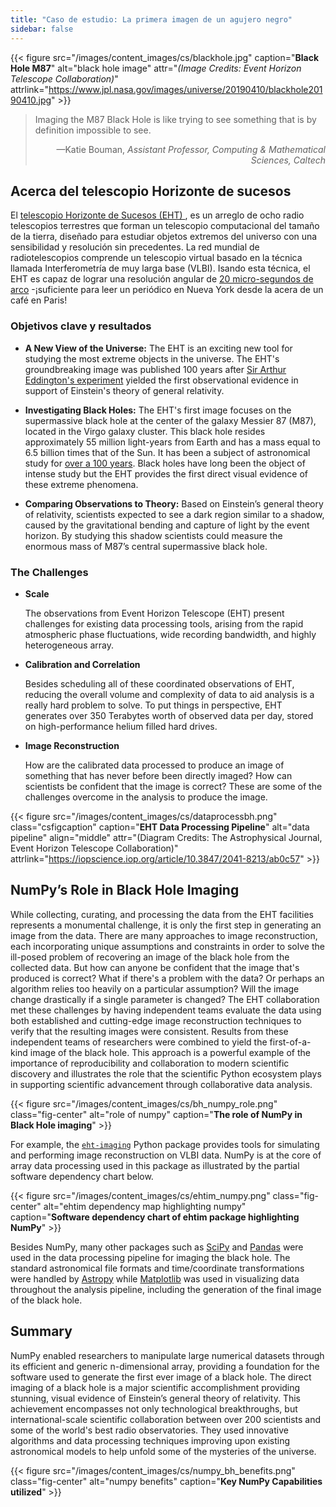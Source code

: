 ```yaml
---
title: "Caso de estudio: La primera imagen de un agujero negro"
sidebar: false
---
```


{{< figure src="/images/content_images/cs/blackhole.jpg" caption="**Black Hole M87**" alt="black hole image" attr="*(Image Credits: Event Horizon Telescope Collaboration)*" attrlink="https://www.jpl.nasa.gov/images/universe/20190410/blackhole20190410.jpg" >}}

<blockquote cite="https://www.youtube.com/watch?v=BIvezCVcsYs">
    <p>Imaging the M87 Black Hole is like trying to see something that is by definition impossible to see.</p>
    <footer align="right">—Katie Bouman, <cite>Assistant Professor, Computing & Mathematical Sciences, Caltech</cite></footer>
</blockquote>

## Acerca del telescopio Horizonte de sucesos

El [ telescopio Horizonte de Sucesos (EHT) ](https://eventhorizontelescope.org), es un arreglo de ocho radio telescopios terrestres que forman un telescopio computacional del tamaño de la tierra, diseñado para estudiar objetos extremos del universo con una sensibilidad y resolución sin precedentes.  La red mundial de radiotelescopios comprende un telescopio virtual basado en la técnica llamada Interferometría de muy larga base (VLBI). Isando esta técnica, el EHT es capaz de lograr una resolución angular de [20 micro-segundos de arco][resolution] -¡suficiente para leer un periódico en Nueva York desde la acera de un café en Paris!

### Objetivos clave y resultados

* **A New View of the Universe:** The EHT is an exciting new tool for studying the most extreme objects in the universe. The EHT's groundbreaking image was published 100 years after [Sir Arthur Eddington's experiment][eddington] yielded the first observational evidence in support of Einstein's theory of general relativity.

* **Investigating Black Holes:** The EHT's first image focuses on the supermassive black hole at the center of the galaxy Messier 87 (M87), located in the Virgo galaxy cluster. This black hole resides approximately 55 million light-years from Earth and has a mass equal  to 6.5 billion times that of the Sun. It has been a subject of astronomical study for [over a 100 years](https://www.jpl.nasa.gov/news/news.php?feature=7385). Black holes have long been the object of intense study but the EHT provides the first direct visual evidence of these extreme phenomena.

* **Comparing Observations to Theory:** Based on Einstein’s general theory of relativity, scientists expected to see a dark region similar to a shadow, caused by the gravitational bending and capture of light by the event horizon. By studying this shadow scientists could measure the enormous mass of M87’s central supermassive black hole.

### The Challenges

* **Scale**

    The observations from Event Horizon Telescope (EHT) present challenges for existing data processing tools, arising from the rapid atmospheric phase fluctuations, wide recording bandwidth, and highly heterogeneous array.

* **Calibration and Correlation**

    Besides scheduling all of these coordinated observations of EHT, reducing the overall volume and complexity of data to aid analysis is a really hard problem to solve. To put things in perspective, EHT generates over 350 Terabytes worth of observed data per day, stored on high-performance helium filled hard drives.

* **Image Reconstruction**

    How are the calibrated data processed to produce an image of something that has never before been directly imaged? How can scientists be confident that the image is correct? These are some of the challenges overcome in the analysis to produce the image.

{{< figure src="/images/content_images/cs/dataprocessbh.png" class="csfigcaption" caption="**EHT Data Processing Pipeline**" alt="data pipeline" align="middle" attr="(Diagram Credits: The Astrophysical Journal, Event Horizon Telescope Collaboration)" attrlink="https://iopscience.iop.org/article/10.3847/2041-8213/ab0c57" >}}

## NumPy’s Role in Black Hole Imaging

While collecting, curating, and processing the data from the EHT facilities represents a monumental challenge, it is only the first step in generating an image from the data. There are many approaches to image reconstruction, each incorporating unique assumptions and constraints in order to solve the ill-posed problem of recovering an image of the black hole from the collected data. But how can anyone be confident that the image that's produced is correct? What if there's a problem with the data? Or perhaps an algorithm relies too heavily on a particular assumption? Will the image change drastically if a single parameter is changed? The EHT collaboration met these challenges by having independent teams evaluate the data using both established and cutting-edge image reconstruction techniques to verify that the resulting images were consistent. Results from these independent teams of researchers were combined to yield the first-of-a-kind image of the black hole. This approach is a powerful example of the importance of reproducibility and collaboration to modern scientific discovery and illustrates the role that the scientific Python ecosystem plays in supporting scientific advancement through collaborative data analysis.

{{< figure src="/images/content_images/cs/bh_numpy_role.png" class="fig-center" alt="role of numpy" caption="**The role of NumPy in Black Hole imaging**" >}}

For example, the [`eht-imaging`][ehtim] Python package provides tools for simulating and performing image reconstruction on VLBI data. NumPy is at the core of array data processing used in this package as illustrated by the partial software dependency chart below.

{{< figure src="/images/content_images/cs/ehtim_numpy.png" class="fig-center" alt="ehtim dependency map highlighting numpy" caption="**Software dependency chart of ehtim package highlighting NumPy**" >}}

Besides NumPy, many other packages such as [SciPy](https://www.scipy.org) and [Pandas](https://pandas.io) were used in the data processing pipeline for imaging the black hole. The standard astronomical file formats and time/coordinate transformations were handled by [Astropy][astropy] while [Matplotlib][mpl] was used in visualizing data throughout the analysis pipeline, including the generation of the final image of the black hole.

## Summary

NumPy enabled researchers to manipulate large numerical datasets through its efficient and generic n-dimensional array, providing a foundation for the software used to generate the first ever image of a black hole. The direct imaging of a black hole is a major scientific accomplishment providing stunning, visual evidence of Einstein’s general theory of relativity. This achievement encompasses not only technological breakthroughs, but international-scale scientific collaboration between over 200 scientists and some of the world's best radio observatories. They used innovative algorithms and data processing techniques improving upon existing astronomical models to help unfold some of the mysteries of the universe.

{{< figure src="/images/content_images/cs/numpy_bh_benefits.png" class="fig-center" alt="numpy benefits" caption="**Key NumPy Capabilities utilized**" >}}

[resolution]: https://eventhorizontelescope.org/press-release-april-10-2019-astronomers-capture-first-image-black-hole

[eddington]: https://en.wikipedia.org/wiki/Eddington_experiment

[ehtim]: https://github.com/achael/eht-imaging

[astropy]: https://www.astropy.org/
[mpl]: https://matplotlib.org/

